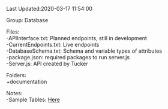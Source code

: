 Last Updated:2020-03-17 11:54:00  

Group: Database  

Files:  
-APIInterface.txt: Planned endpoints, still in development   
-CurrentEndpoints.txt: Live endpoints  
-DatabaseSchema.txt: Schema and variable types of attributes  
-package.json: required packages to run server.js  
-Server.js: API created by Tucker  

Folders:  
+documentation  



Notes:  
-Sample Tables: [Here](https://docs.google.com/spreadsheets/d/1j1Wm9OV97Zx57H-bgJQSSP131dGa5u4MpY_m55ZCU44/edit?usp=sharing)
